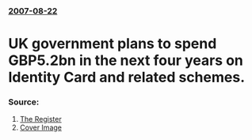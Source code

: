 ### [2007-08-22](/news/2007/08/22/index.md)

#  UK government plans to spend GBP5.2bn in the next four years on Identity Card and related schemes. 




### Source:

1. [The Register](http://www.theregister.co.uk/2007/08/22/id_spending_rise/)
1. [Cover Image](https://regmedia.co.uk/_teaser/75x75/fingerprint.gif?x=1200&y=794)
